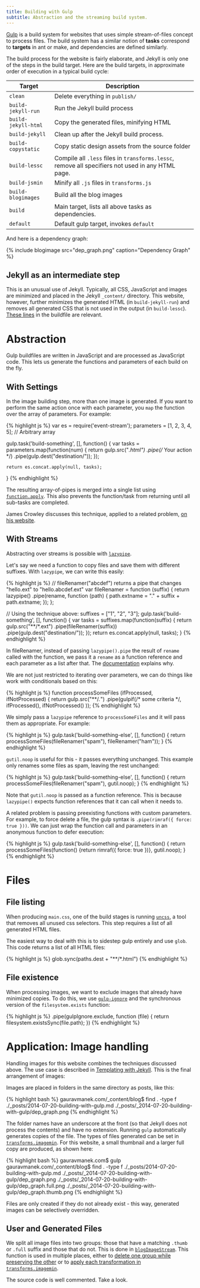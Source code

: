 ```yaml
---
title: Building with Gulp
subtitle: Abstraction and the streaming build system.
---
```


[Gulp](http://gulpjs.com/) is a build system for websites that uses simple stream-of-files concept to process files. The build system has a similar notion of __tasks__ correspond to __targets__ in ant or make, and dependencies are defined similarly.

The build process for the website is fairly elaborate, and Jekyll is only one of the steps in the build target. Here are the build targets, in approximate order of execution in a typical build cycle:

__Target__         | __Description__
------------------ | ---------------
`clean`            | Delete everything in `publish/`
`build-jekyll-run` | Run the Jekyll build process
`build-jekyll-html`| Copy the generated files, minifying HTML
`build-jekyll`     | Clean up after the Jekyll build process.
`build-copystatic` | Copy static design assets from the source folder
`build-lessc`      | Compile all `.less` files in `transforms.lessc`, remove all specifiers not used in any HTML page.
`build-jsmin`      | Minify all `.js` files in `transforms.js`
`build-blogimages` | Build all the blog images
`build`            | Main target, lists all above tasks as dependencies.
`default`          | Default gulp target, invokes `default`


And here is a dependency graph:

{% include blogimage src="dep_graph.png" caption="Dependency Graph" %}

## Jekyll as an intermediate step

This is an unusual use of Jekyll. Typically, all CSS, JavaScript and images are minimized and placed in the Jekyll `_content/` directory. This website, however, further minimizes the generated HTML (in `build-jekyll-run`) and removes all generated CSS that is not used in the output (in `build-lessc`). [These lines](https://github.com/gauravmm/gauravmanek.com/blob/5303c881ea3365f1e11fb6b9a29181bfb49870c3/gulpfile.js#L71-L89) in the buildfile are relevant.

# Abstraction

Gulp buildfiles are written in JavaScript and are processed as JavaScript code. This lets us generate the functions and parameters of each build on the fly.

## With Settings

In the image building step, more than one image is generated. If you want to perform the same action once with each parameter, you `map` the function over the array of parameters. For example:

{% highlight js %}
var es = require('event-stream');
parameters = [1, 2, 3, 4, 5]; // Arbitrary array

gulp.task('build-something', [], function() {
	var tasks = parameters.map(function(num) {
		return gulp.src("*.html")
			.pipe(/* Your action */)
			.pipe(gulp.dest("destination/"));
	});

	return es.concat.apply(null, tasks);
}
{% endhighlight %}

The resulting array-of-pipes is merged into a single list using [`function.apply`](https://developer.mozilla.org/en-US/docs/Web/JavaScript/Reference/Global_Objects/Function/apply). This also prevents the function/task from returning until all sub-tasks are completed.

James Crowley discusses this technique, applied to a related problem, [on his website](http://www.jamescrowley.co.uk/2014/02/17/using-gulp-packaging-files-by-folder/).

## With Streams

Abstracting over streams is possible with [`lazypipe`](https://www.npmjs.org/package/lazypipe).

Let's say we need a function to copy files and save them with different suffixes. With `lazypipe`, we can write this easily:

{% highlight js %}
// fileRenamer("abcdef") returns a pipe that changes "hello.ext" to "hello.abcdef.ext"
var fileRenamer = function (suffix) {
	return lazypipe()
		.pipe(rename, function (path) {
				path.extname = "." + suffix + path.extname;
			});
};

// Using the technique above:
suffixes = ["1", "2", "3"];
gulp.task('build-something', [], function() {
	var tasks = suffixes.map(function(suffix) {
		return gulp.src("**/*.ext")
			.pipe(fileRenamer(suffix))
			.pipe(gulp.dest("destination/"));
	});
	return es.concat.apply(null, tasks);
}
{% endhighlight %}

In fileRenamer, instead of passing `lazypipe().pipe` the result of `rename` called with the function, we pass it a `rename` as a function reference and each parameter as a list after that. The [documentation](https://www.npmjs.org/package/lazypipe) explains why.

We are not just restricted to iterating over parameters, we can do things like work with conditionals based on this:

{% highlight js %}
function processSomeFiles (ifProcessed, ifNotProcessed) {
	return gulp.src("**/*.*")
		.pipe(gulpif(/* some criteria */,
				ifProcessed(),
				ifNotProcessed()
			));
{% endhighlight %}

We simply pass a `lazypipe` reference to `processSomeFiles` and it will pass them as appropriate. For example:

{% highlight js %}
gulp.task('build-something-else', [], function() {
	return processSomeFiles(fileRenamer("spam"), fileRenamer("ham"));
}
{% endhighlight %}

`gutil.noop` is useful for this - it passes everything unchanged. This example only renames some files as spam, leaving the rest unchanged:

{% highlight js %}
gulp.task('build-something-else', [], function() {
	return processSomeFiles(fileRenamer("spam"), gutil.noop);
}
{% endhighlight %}

Note that `gutil.noop` is passed as a function reference. This is because `lazypipe()` expects function references that it can call when it needs to.

A related problem is passing preexisting functions with custom parameters. For example, to force delete a file, the gulp syntax is `.pipe(rimraf({ force: true }))`. We can just wrap the function call and parameters in an anonymous function to defer execution:

{% highlight js %}
gulp.task('build-something-else', [], function() {
	return processSomeFiles(function() {return rimraf({ force: true })}, gutil.noop);
}
{% endhighlight %}

# Files

## File listing

When producing `main.css`, one of the build stages is running [`uncss`](https://github.com/giakki/uncss), a tool that removes all unused css selectors. This step requires a list of all generated HTML files.

The easiest way to deal with this is to sidestep gulp entirely and use `glob`. This code returns a list of all HTML files:

{% highlight js %}
glob.sync(paths.dest + "**/*.html")
{% endhighlight %}

## File existence

When processing images, we want to exclude images that already have minimized copies. To do this, we use [`gulp-ignore`](https://www.npmjs.org/package/gulp-ignore) and the synchronous version of the `filesystem.exists` function:

{% highlight js %}
.pipe(gulpIgnore.exclude, function (file) {
		return filesystem.existsSync(file.path);
	})
{% endhighlight %}


# Application: Image handling

Handling images for this website combines the techniques discussed above. The use case is described in [Templating with Jekyll](/blog/2014/templating-with-jeykll/). This is the final arrangement of images:

Images are placed in folders in the same directory as posts, like this:

{% highlight bash %}
gauravmanek.com/_content/blog$ find . -type f
./_posts/2014-07-20-building-with-gulp.md
./_posts/_2014-07-20-building-with-gulp/dep_graph.png
{% endhighlight %}

The folder names have an underscore at the front (so that Jekyll does not process the contents) and have no extension. Running `gulp` automatically generates copies of the file. The types of files generated can be set in [`transforms.imagemin`](https://github.com/gauravmm/gauravmanek.com/blob/5303c881ea3365f1e11fb6b9a29181bfb49870c3/gulpfile.js#L47). For this website, a small thumbnail and a larger full copy are produced, as shown here:

{% highlight bash %}
gauravmanek.com$ gulp
gauravmanek.com/_content/blog$ find . -type f
./_posts/2014-07-20-building-with-gulp.md
./_posts/_2014-07-20-building-with-gulp/dep_graph.png
./_posts/_2014-07-20-building-with-gulp/dep_graph.full.png
./_posts/_2014-07-20-building-with-gulp/dep_graph.thumb.png
{% endhighlight %}

Files are only created if they do not already exist - this way, generated images can be selectively overridden.

## User and Generated Files

We split all image files into two groups: those that have a matching `.thumb` or `.full` suffix and those that do not. This is done in [`blogImageStream`](https://github.com/gauravmm/gauravmanek.com/blob/5303c881ea3365f1e11fb6b9a29181bfb49870c3/gulpfile.js#L153-L159). This function is used in multiple places, either to [delete one group while preserving the other](https://github.com/gauravmm/gauravmanek.com/blob/5303c881ea3365f1e11fb6b9a29181bfb49870c3/gulpfile.js#L198-L204) or to [apply each transformation in `transforms.imagemin`](https://github.com/gauravmm/gauravmanek.com/blob/5303c881ea3365f1e11fb6b9a29181bfb49870c3/gulpfile.js#L164-L166).

The source code is well commented. Take a look.